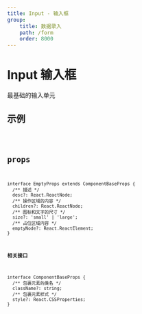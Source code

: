 ```yaml
---
title: Input - 输入框
group:
    title: 数据录入
    path: /form
    order: 8000
---
```


# Input 输入框

最基础的输入单元

## 示例
<code src="./demo.tsx" />

## props
```tsx | pure
interface EmptyProps extends ComponentBaseProps {
  /** 描述 */
  desc?: React.ReactNode;
  /** 操作区域的内容 */
  children?: React.ReactNode;
  /** 图标和文字的尺寸 */
  size?: 'small' | 'large';
  /** 占位区域内容 */
  emptyNode?: React.ReactElement;
}
```

**相关接口**
```tsx | pure
interface ComponentBaseProps {
  /** 包裹元素的类名 */
  className?: string;
  /** 包裹元素样式 */
  style?: React.CSSProperties;
}
```










